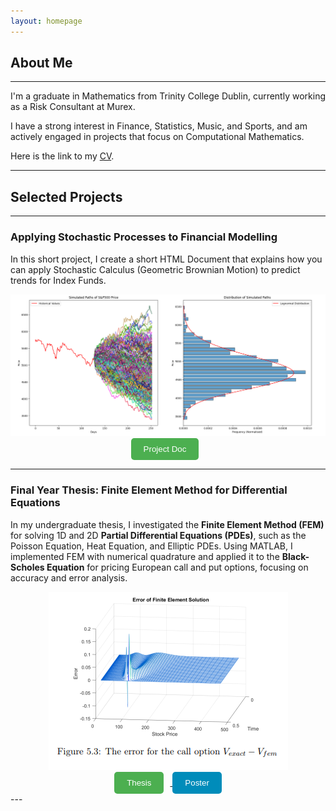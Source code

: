 ```yaml
---
layout: homepage
---
```


## About Me

---

I'm a graduate in Mathematics from Trinity College Dublin, currently working as a Risk Consultant at Murex. 

I have a strong interest in Finance, Statistics, Music, and Sports, and am actively engaged in projects that focus on Computational Mathematics.

Here is the link to my [CV](/files/cv.pdf).

---

## Selected Projects

---

### Applying Stochastic Processes to Financial Modelling

In this short project, I create a short HTML Document that explains how you can apply Stochastic Calculus (Geometric Brownian Motion) to predict trends for Index Funds.


<div style="text-align: center;">
    <img src="/images/stock.png" alt="Stochastics for Stocks" style="max-width: 100%; height: auto;">
</div>
<div style="display: flex; justify-content: center;">
  <a href="/files/GBM_Doc.html" target="_blank">
    <button style="background-color: #4CAF50; color: white; padding: 10px 20px; margin-right: 10px; border: none; border-radius: 5px; cursor: pointer;">
      Project Doc
    </button>
  </a>
</div>


---

### Final Year Thesis: Finite Element Method for Differential Equations

In my undergraduate thesis, I investigated the **Finite Element Method (FEM)** for solving 1D and 2D **Partial Differential Equations (PDEs)**, such as the Poisson Equation, Heat Equation, and Elliptic PDEs. Using MATLAB, I implemented FEM with numerical quadrature and applied it to the **Black-Scholes Equation** for pricing European call and put options, focusing on accuracy and error analysis.


<div style="text-align: center;">
    <img src="/images/fem.png" alt="FEM" style="max-width: 100%; height: auto;">
</div>

<div style="text-align: center;">
  <a href="/files/femthesis.pdf" target="_blank">
    <button style="background-color: #4CAF50; color: white; padding: 10px 20px; margin-right: 10px; border: none; border-radius: 5px; cursor: pointer;">
      Thesis
    </button>
  </a>
  <a href="/files/femposter.pdf" target="_blank">
    <button style="background-color: #008CBA; color: white; padding: 10px 20px; border: none; border-radius: 5px; cursor: pointer;">
      Poster
    </button>
  </a>
</div>
---
